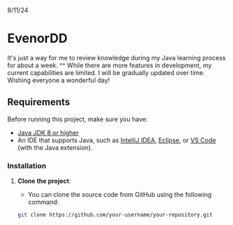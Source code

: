 8/11/24
# EvenorDD
It's just a way for me to review knowledge during my Java learning process for about a week. ^^
While there are more features in development, my current capabilities are limited. I will be gradually updated over time. Wishing everyone a wonderful day!

## Requirements
Before running this project, make sure you have:
- [Java JDK 8 or higher](https://www.oracle.com/java/technologies/javase-jdk11-downloads.html)
- An IDE that supports Java, such as [IntelliJ IDEA](https://www.jetbrains.com/idea/), [Eclipse](https://www.eclipse.org/), or [VS Code](https://code.visualstudio.com/) (with the Java extension).

### Installation
1. **Clone the project**:
   - You can clone the source code from GitHub using the following command:
   
   ```bash
   git clone https://github.com/your-username/your-repository.git
